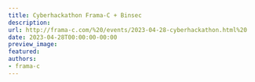 ```yaml
---
title: Cyberhackathon Frama-C + Binsec
description:
url: http://frama-c.com/%20/events/2023-04-28-cyberhackathon.html%20
date: 2023-04-28T00:00:00-00:00
preview_image:
featured:
authors:
- frama-c
---
```



